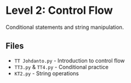 # Level 2: Control Flow

Conditional statements and string manipulation.

## Files
- `TT Johdanto.py` - Introduction to control flow
- `TT3.py` & `TT4.py` - Conditional practice
- `KT2.py` - String operations